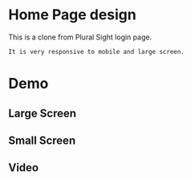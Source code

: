 # Home Page design 
This is a clone from Plural Sight login page.

```
It is very responsive to mobile and large screen.
```

# Demo
## Large Screen

## Small Screen

## Video
